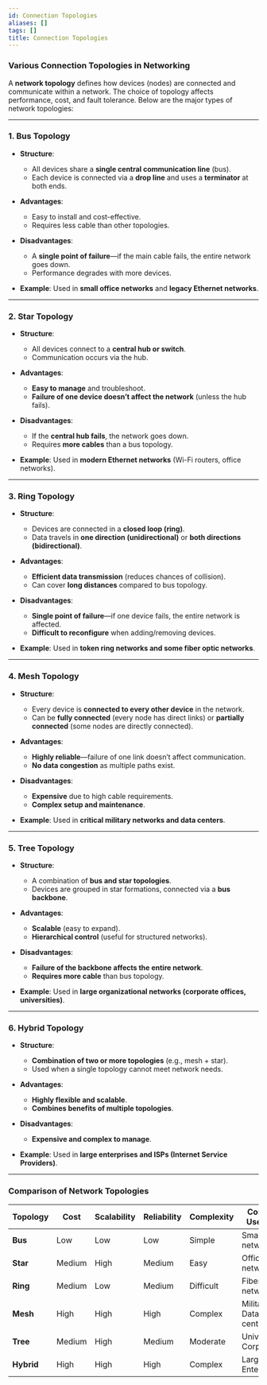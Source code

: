 ```yaml
---
id: Connection Topologies
aliases: []
tags: []
title: Connection Topologies
---
```


### **Various Connection Topologies in Networking**  
A **network topology** defines how devices (nodes) are connected and communicate within a network. The choice of topology affects performance, cost, and fault tolerance. Below are the major types of network topologies:

---

### **1. Bus Topology**  
- **Structure**:  
    - All devices share a **single central communication line** (bus).  
    - Each device is connected via a **drop line** and uses a **terminator** at both ends.  

- **Advantages**:  
    - Easy to install and cost-effective.  
    - Requires less cable than other topologies.  

- **Disadvantages**:  
    - A **single point of failure**—if the main cable fails, the entire network goes down.  
    - Performance degrades with more devices.  

- **Example**: Used in **small office networks** and **legacy Ethernet networks**.  

---

### **2. Star Topology**  
- **Structure**:  
    - All devices connect to a **central hub or switch**.  
    - Communication occurs via the hub.  

- **Advantages**:  
    - **Easy to manage** and troubleshoot.  
    - **Failure of one device doesn’t affect the network** (unless the hub fails).  

- **Disadvantages**:  
    - If the **central hub fails**, the network goes down.  
    - Requires **more cables** than a bus topology.  

- **Example**: Used in **modern Ethernet networks** (Wi-Fi routers, office networks).  

---

### **3. Ring Topology**  
- **Structure**:  
    - Devices are connected in a **closed loop (ring)**.  
    - Data travels in **one direction (unidirectional)** or **both directions (bidirectional)**.  

- **Advantages**:  
    - **Efficient data transmission** (reduces chances of collision).  
    - Can cover **long distances** compared to bus topology.  

- **Disadvantages**:  
    - **Single point of failure**—if one device fails, the entire network is affected.  
    - **Difficult to reconfigure** when adding/removing devices.  

- **Example**: Used in **token ring networks and some fiber optic networks**.  

---

### **4. Mesh Topology**  
- **Structure**:  
    - Every device is **connected to every other device** in the network.  
    - Can be **fully connected** (every node has direct links) or **partially connected** (some nodes are directly connected).  

- **Advantages**:  
    - **Highly reliable**—failure of one link doesn’t affect communication.  
    - **No data congestion** as multiple paths exist.  

- **Disadvantages**:  
    - **Expensive** due to high cable requirements.  
    - **Complex setup and maintenance**.  

- **Example**: Used in **critical military networks and data centers**.  

---

### **5. Tree Topology**  
- **Structure**:  
    - A combination of **bus and star topologies**.  
    - Devices are grouped in star formations, connected via a **bus backbone**.  

- **Advantages**:  
    - **Scalable** (easy to expand).  
    - **Hierarchical control** (useful for structured networks).  

- **Disadvantages**:  
    - **Failure of the backbone affects the entire network**.  
    - **Requires more cable** than bus topology.  

- **Example**: Used in **large organizational networks (corporate offices, universities)**.  

---

### **6. Hybrid Topology**  
- **Structure**:  
    - **Combination of two or more topologies** (e.g., mesh + star).  
    - Used when a single topology cannot meet network needs.  

- **Advantages**:  
    - **Highly flexible and scalable**.  
    - **Combines benefits of multiple topologies**.  

- **Disadvantages**:  
    - **Expensive and complex to manage**.  

- **Example**: Used in **large enterprises and ISPs (Internet Service Providers)**.  

---

### **Comparison of Network Topologies**  

| Topology  | Cost  | Scalability | Reliability | Complexity | Common Use Case |
|-----------|-------|------------|------------|------------|----------------|
| **Bus**   | Low   | Low        | Low        | Simple     | Small networks |
| **Star**  | Medium| High       | Medium     | Easy       | Office networks |
| **Ring**  | Medium| Low        | Medium     | Difficult  | Fiber networks |
| **Mesh**  | High  | High       | High       | Complex    | Military, Data centers |
| **Tree**  | Medium| High       | Medium     | Moderate   | Universities, Corporates |
| **Hybrid**| High  | High       | High       | Complex    | Large ISPs, Enterprises |
